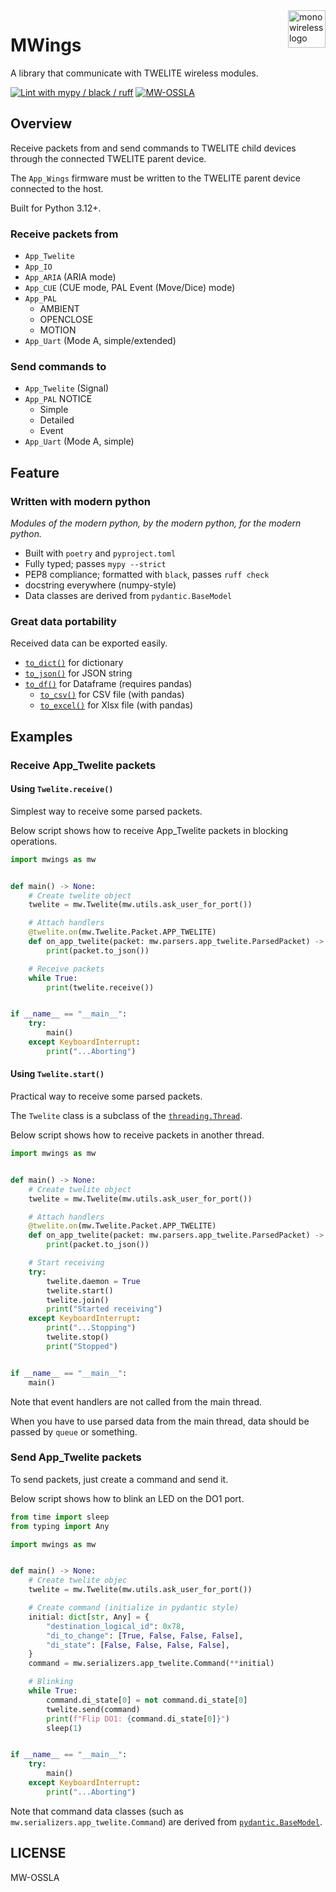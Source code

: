 <a href="https://mono-wireless.com/jp/index.html">
    <img src="https://twelite.net/files/logo-land.svg" alt="mono wireless logo" title="MONO WIRELESS" align="right" height="60" />
</a>

# MWings

A library that communicate with TWELITE wireless modules.

[![Lint with mypy / black / ruff](https://github.com/dev-alnasl/mwings_python_dev/actions/workflows/lint.yml/badge.svg)](https://github.com/dev-alnasl/mwings_python_dev/actions/workflows/lint.yml)
[![MW-OSSLA](https://img.shields.io/badge/License-MW--OSSLA-e4007f)](LICENSE)

## Overview

Receive packets from and send commands to TWELITE child devices through the connected TWELITE parent device.

The `App_Wings` firmware must be written to the TWELITE parent device connected to the host.

Built for Python 3.12+.

### Receive packets from

  - `App_Twelite`
  - `App_IO`
  - `App_ARIA` (ARIA mode)
  - `App_CUE` (CUE mode, PAL Event (Move/Dice) mode)
  - `App_PAL`
    - AMBIENT
    - OPENCLOSE
    - MOTION
  - `App_Uart` (Mode A, simple/extended)

### Send commands to

  - `App_Twelite` (Signal)
  - `App_PAL` NOTICE
    - Simple
    - Detailed
    - Event
  - `App_Uart` (Mode A, simple)

## Feature

### Written with modern python

*Modules of the modern python, by the modern python, for the modern python.*

- Built with `poetry` and `pyproject.toml`
- Fully typed; passes `mypy --strict`
- PEP8 compliance; formatted with `black`, passes `ruff check`
- docstring everywhere (numpy-style)
- Data classes are derived from `pydantic.BaseModel`

### Great data portability

Received data can be exported easily.

- [`to_dict()`](https://monowireless.github.io/mwings_python/mwings.html#mwings.common.ParsedPacketBase.to_dict) for dictionary
- [`to_json()`](https://monowireless.github.io/mwings_python/mwings.html#mwings.common.ParsedPacketBase.to_json) for JSON string
- [`to_df()`](https://monowireless.github.io/mwings_python/mwings.html#mwings.common.ParsedPacketBase.to_df) for Dataframe (requires pandas)
    - [`to_csv()`](https://pandas.pydata.org/pandas-docs/stable/reference/api/pandas.DataFrame.to_csv.html) for CSV file (with pandas)
    - [`to_excel()`](https://pandas.pydata.org/pandas-docs/stable/reference/api/pandas.DataFrame.to_excel.html) for Xlsx file (with pandas)

## Examples

### Receive App_Twelite packets

#### Using `Twelite.receive()`

Simplest way to receive some parsed packets.

Below script shows how to receive App_Twelite packets in blocking operations.

```python
import mwings as mw


def main() -> None:
    # Create twelite object
    twelite = mw.Twelite(mw.utils.ask_user_for_port())

    # Attach handlers
    @twelite.on(mw.Twelite.Packet.APP_TWELITE)
    def on_app_twelite(packet: mw.parsers.app_twelite.ParsedPacket) -> None:
        print(packet.to_json())

    # Receive packets
    while True:
        print(twelite.receive())


if __name__ == "__main__":
    try:
        main()
    except KeyboardInterrupt:
        print("...Aborting")
```

#### Using `Twelite.start()`

Practical way to receive some parsed packets.

The `Twelite` class is a subclass of the [`threading.Thread`](https://docs.python.org/3/library/threading.html#threading.Thread).

Below script shows how to receive packets in another thread.

```python
import mwings as mw


def main() -> None:
    # Create twelite object
    twelite = mw.Twelite(mw.utils.ask_user_for_port())

    # Attach handlers
    @twelite.on(mw.Twelite.Packet.APP_TWELITE)
    def on_app_twelite(packet: mw.parsers.app_twelite.ParsedPacket) -> None:
        print(packet.to_json())

    # Start receiving
    try:
        twelite.daemon = True
        twelite.start()
        twelite.join()
        print("Started receiving")
    except KeyboardInterrupt:
        print("...Stopping")
        twelite.stop()
        print("Stopped")


if __name__ == "__main__":
    main()
```

Note that event handlers are not called from the main thread.

When you have to use parsed data from the main thread, data should be passed by `queue` or something.

### Send App_Twelite packets

To send packets, just create a command and send it.

Below script shows how to blink an LED on the DO1 port.

```python
from time import sleep
from typing import Any

import mwings as mw


def main() -> None:
    # Create twelite objec
    twelite = mw.Twelite(mw.utils.ask_user_for_port())

    # Create command (initialize in pydantic style)
    initial: dict[str, Any] = {
        "destination_logical_id": 0x78,
        "di_to_change": [True, False, False, False],
        "di_state": [False, False, False, False],
    }
    command = mw.serializers.app_twelite.Command(**initial)

    # Blinking
    while True:
        command.di_state[0] = not command.di_state[0]
        twelite.send(command)
        print(f"Flip DO1: {command.di_state[0]}")
        sleep(1)


if __name__ == "__main__":
    try:
        main()
    except KeyboardInterrupt:
        print("...Aborting")
```

Note that command data classes (such as `mw.serializers.app_twelite.Command`) are derived from [`pydantic.BaseModel`](https://docs.pydantic.dev/latest/api/base_model/#pydantic.BaseModel).

## LICENSE

MW-OSSLA
